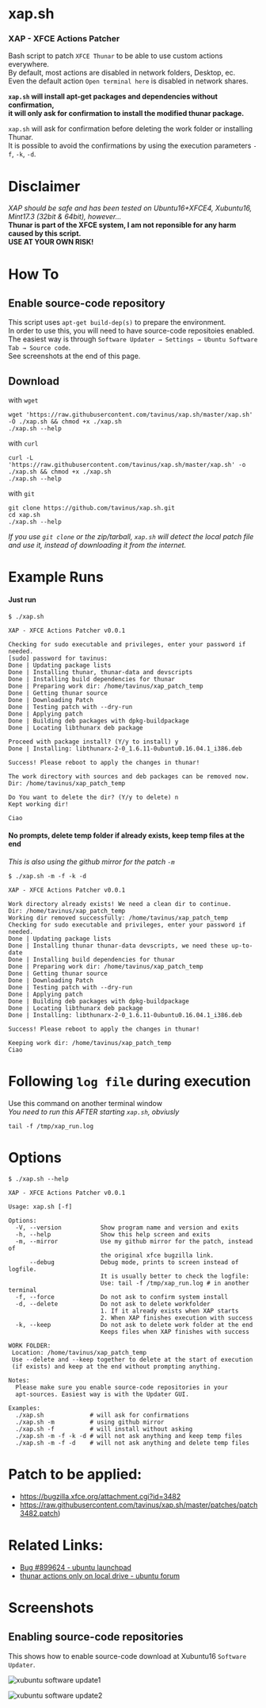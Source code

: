 # xap.sh
### XAP - XFCE Actions Patcher
  
Bash script to patch `XFCE Thunar` to be able to use custom actions everywhere.  
By default, most actions are disabled in network folders, Desktop, ec.  
Even the default action `Open terminal here` is disabled in network shares.  
  
**`xap.sh` will install apt-get packages and dependencies without confirmation,**   
**it will only ask for confirmation to install the modified thunar package.**  
  
`xap.sh` will ask for confirmation before deleting the work folder or installing Thunar.  
It is possible to avoid the confirmations by using the execution parameters `-f`, `-k`, `-d`.  
# Disclaimer
*XAP should be safe and has been tested on Ubuntu16+XFCE4, Xubuntu16, Mint17.3 (32bit & 64bit), however...*  
**Thunar is part of the XFCE system, I am not reponsible for any harm caused by this script.  
USE AT YOUR OWN RISK!**
# How To
## Enable source-code repository
This script uses `apt-get build-dep(s)` to prepare the environment.  
In order to use this, you will need to have source-code repositoies enabled.  
The easiest way is through `Software Updater → Settings → Ubuntu Software Tab → Source code`.  
See screenshots at the end of this page.
## Download
with `wget`
```
wget 'https://raw.githubusercontent.com/tavinus/xap.sh/master/xap.sh' -O ./xap.sh && chmod +x ./xap.sh
./xap.sh --help
```

with `curl`
```
curl -L 'https://raw.githubusercontent.com/tavinus/xap.sh/master/xap.sh' -o ./xap.sh && chmod +x ./xap.sh
./xap.sh --help
```
with `git`

```
git clone https://github.com/tavinus/xap.sh.git
cd xap.sh
./xap.sh --help
```
*If you use `git clone` or the zip/tarball, `xap.sh` will detect the local patch file and use it, instead of downloading it from the internet.* 
# Example Runs
#### Just run
```
$ ./xap.sh 

XAP - XFCE Actions Patcher v0.0.1

Checking for sudo executable and privileges, enter your password if needed.
[sudo] password for tavinus: 
Done | Updating package lists
Done | Installing thunar, thunar-data and devscripts
Done | Installing build dependencies for thunar
Done | Preparing work dir: /home/tavinus/xap_patch_temp
Done | Getting thunar source
Done | Downloading Patch
Done | Testing patch with --dry-run
Done | Applying patch
Done | Building deb packages with dpkg-buildpackage
Done | Locating libthunarx deb package

Proceed with package install? (Y/y to install) y
Done | Installing: libthunarx-2-0_1.6.11-0ubuntu0.16.04.1_i386.deb

Success! Please reboot to apply the changes in thunar!

The work directory with sources and deb packages can be removed now.
Dir: /home/tavinus/xap_patch_temp

Do You want to delete the dir? (Y/y to delete) n
Kept working dir!

Ciao
```
#### No prompts, delete temp folder if already exists, keep temp files at the end  
*This is also using the github mirror for the patch `-m`*
```
$ ./xap.sh -m -f -k -d

XAP - XFCE Actions Patcher v0.0.1

Work directory already exists! We need a clean dir to continue.
Dir: /home/tavinus/xap_patch_temp
Working dir removed successfully: /home/tavinus/xap_patch_temp
Checking for sudo executable and privileges, enter your password if needed.
Done | Updating package lists
Done | Installing thunar thunar-data devscripts, we need these up-to-date
Done | Installing build dependencies for thunar
Done | Preparing work dir: /home/tavinus/xap_patch_temp
Done | Getting thunar source
Done | Downloading Patch
Done | Testing patch with --dry-run
Done | Applying patch
Done | Building deb packages with dpkg-buildpackage
Done | Locating libthunarx deb package
Done | Installing: libthunarx-2-0_1.6.11-0ubuntu0.16.04.1_i386.deb

Success! Please reboot to apply the changes in thunar!

Keeping work dir: /home/tavinus/xap_patch_temp
Ciao
```
# Following `log file` during execution
Use this command on another terminal window  
*You need to run this AFTER starting `xap.sh`, obviusly*
```
tail -f /tmp/xap_run.log
```
# Options
```
$ ./xap.sh --help

XAP - XFCE Actions Patcher v0.0.1

Usage: xap.sh [-f]

Options:
  -V, --version           Show program name and version and exits
  -h, --help              Show this help screen and exits
  -m, --mirror            Use my github mirror for the patch, instead of
                          the original xfce bugzilla link.
      --debug             Debug mode, prints to screen instead of logfile.
                          It is usually better to check the logfile:
                          Use: tail -f /tmp/xap_run.log # in another terminal
  -f, --force             Do not ask to confirm system install
  -d, --delete            Do not ask to delete workfolder
                          1. If it already exists when XAP starts
                          2. When XAP finishes execution with success
  -k, --keep              Do not ask to delete work folder at the end
                          Keeps files when XAP finishes with success

WORK FOLDER:
 Location: /home/tavinus/xap_patch_temp
 Use --delete and --keep together to delete at the start of execution
 (if exists) and keep at the end without prompting anything.

Notes:
  Please make sure you enable source-code repositories in your
  apt-sources. Easiest way is with the Updater GUI.

Examples:
  ./xap.sh             # will ask for confirmations
  ./xap.sh -m          # using github mirror
  ./xap.sh -f          # will install without asking
  ./xap.sh -m -f -k -d # will not ask anything and keep temp files
  ./xap.sh -m -f -d    # will not ask anything and delete temp files
```
# Patch to be applied:
 - https://bugzilla.xfce.org/attachment.cgi?id=3482  
 - https://raw.githubusercontent.com/tavinus/xap.sh/master/patches/patch3482.patch)

# Related Links:
 - [Bug #899624 - ubuntu launchpad](https://bugs.launchpad.net/ubuntu/+source/thunar/+bug/899624?comments=all)
 - [thunar actions only on local drive - ubuntu forum](https://ubuntuforums.org/showthread.php?t=1889890)

# Screenshots
## Enabling source-code repositories
This shows how to enable source-code download at Xubuntu16 `Software Updater`.  
  
![xubuntu software update1](https://raw.githubusercontent.com/tavinus/xap.sh/master/screenshots/xubuntu16-01.jpg)  
  
![xubuntu software update2](https://raw.githubusercontent.com/tavinus/xap.sh/master/screenshots/xubuntu16-02.jpg)
